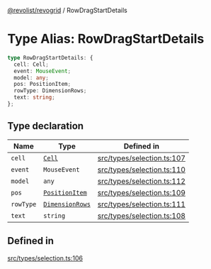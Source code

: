 [@revolist/revogrid](README.md) / RowDragStartDetails

# Type Alias: RowDragStartDetails

```ts
type RowDragStartDetails: {
  cell: Cell;
  event: MouseEvent;
  model: any;
  pos: PositionItem;
  rowType: DimensionRows;
  text: string;
};
```

## Type declaration

| Name | Type | Defined in |
| ------ | ------ | ------ |
| `cell` | [`Cell`](Interface.Cell.md) | [src/types/selection.ts:107](https://github.com/revolist/revogrid/blob/93978cbf92b3c4002586c5528517b1ce86d856d9/src/types/selection.ts#L107) |
| `event` | `MouseEvent` | [src/types/selection.ts:110](https://github.com/revolist/revogrid/blob/93978cbf92b3c4002586c5528517b1ce86d856d9/src/types/selection.ts#L110) |
| `model` | `any` | [src/types/selection.ts:112](https://github.com/revolist/revogrid/blob/93978cbf92b3c4002586c5528517b1ce86d856d9/src/types/selection.ts#L112) |
| `pos` | [`PositionItem`](Interface.PositionItem.md) | [src/types/selection.ts:109](https://github.com/revolist/revogrid/blob/93978cbf92b3c4002586c5528517b1ce86d856d9/src/types/selection.ts#L109) |
| `rowType` | [`DimensionRows`](TypeAlias.DimensionRows.md) | [src/types/selection.ts:111](https://github.com/revolist/revogrid/blob/93978cbf92b3c4002586c5528517b1ce86d856d9/src/types/selection.ts#L111) |
| `text` | `string` | [src/types/selection.ts:108](https://github.com/revolist/revogrid/blob/93978cbf92b3c4002586c5528517b1ce86d856d9/src/types/selection.ts#L108) |

## Defined in

[src/types/selection.ts:106](https://github.com/revolist/revogrid/blob/93978cbf92b3c4002586c5528517b1ce86d856d9/src/types/selection.ts#L106)
